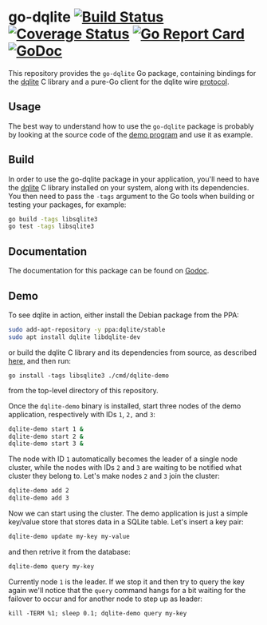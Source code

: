 go-dqlite [![Build Status](https://travis-ci.org/canonical/go-dqlite.png)](https://travis-ci.org/canonical/go-dqlite) [![Coverage Status](https://coveralls.io/repos/github/canonical/go-dqlite/badge.svg?branch=master)](https://coveralls.io/github/canonical/go-dqlite?branch=master) [![Go Report Card](https://goreportcard.com/badge/github.com/canonical/go-dqlite)](https://goreportcard.com/report/github.com/canonical/go-dqlite) [![GoDoc](https://godoc.org/github.com/canonical/go-dqlite?status.svg)](https://godoc.org/github.com/canonical/go-dqlite)
======

This repository provides the `go-dqlite` Go package, containing bindings for the
[dqlite](https://github.com/canonical/dqlite) C library and a pure-Go
client for the dqlite wire [protocol](https://github.com/canonical/dqlite/blob/master/doc/protocol.md).

Usage
-----

The best way to understand how to use the ```go-dqlite``` package is probably by
looking at the source code of the [demo
program](https://github.com/canonical/go-dqlite/tree/master/cmd/dqlite-demo) and
use it as example.

Build
-----

In order to use the go-dqlite package in your application, you'll need to have
the [dqlite](https://github.com/canonical/dqlite) C library installed on your
system, along with its dependencies. You then need to pass the ```-tags```
argument to the Go tools when building or testing your packages, for example:

```bash
go build -tags libsqlite3
go test -tags libsqlite3
```

Documentation
-------------

The documentation for this package can be found on [Godoc](http://godoc.org/github.com/canonical/go-dqlite).

Demo
----

To see dqlite in action, either install the Debian package from the PPA:

```bash
sudo add-apt-repository -y ppa:dqlite/stable
sudo apt install dqlite libdqlite-dev
```

or build the dqlite C library and its dependencies from source, as described
[here](https://github.com/canonical/dqlite#build), and then run:

```
go install -tags libsqlite3 ./cmd/dqlite-demo
```

from the top-level directory of this repository.

Once the ```dqlite-demo``` binary is installed, start three nodes of the demo
application, respectively with IDs ```1```, ```2,``` and ```3```:

```bash
dqlite-demo start 1 &
dqlite-demo start 2 &
dqlite-demo start 3 &
```

The node with ID ```1``` automatically becomes the leader of a single node
cluster, while the nodes with IDs ```2``` and ```3``` are waiting to be notified
what cluster they belong to. Let's make nodes ```2``` and ```3``` join the
cluster:

```bash
dqlite-demo add 2
dqlite-demo add 3
```

Now we can start using the cluster. The demo application is just a simple
key/value store that stores data in a SQLite table. Let's insert a key pair:

```bash
dqlite-demo update my-key my-value
```

and then retrive it from the database:

```bash
dqlite-demo query my-key
```

Currently node ```1``` is the leader. If we stop it and then try to query the
key again we'll notice that the ```query``` command hangs for a bit waiting for
the failover to occur and for another node to step up as leader:

```
kill -TERM %1; sleep 0.1; dqlite-demo query my-key
```
